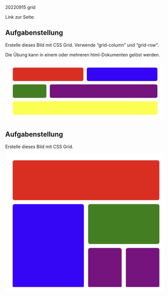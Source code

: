 20220915 grid

Link zur Seite: 

## Aufgabenstellung

Erstelle dieses Bild mit CSS Grid.
Verwende “grid-column” und “grid-row".

Die Übung kann in einem oder mehreren html-Dokumenten gelöst werden.

![](assets/img/eadme/Bildschirmfoto%202022-09-15%20um%2019.59.38.png)

## Aufgabenstellung

Erstelle dieses Bild mit CSS Grid.

![](assets/img/eadme/Bildschirmfoto%202022-09-15%20um%2019.59.43.png)